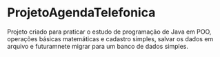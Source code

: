 # ProjetoAgendaTelefonica
Projeto criado para praticar o estudo de programação de Java em POO, operações básicas matemáticas e cadastro simples, salvar os dados em arquivo e futuramnete migrar para um banco de dados simples.
